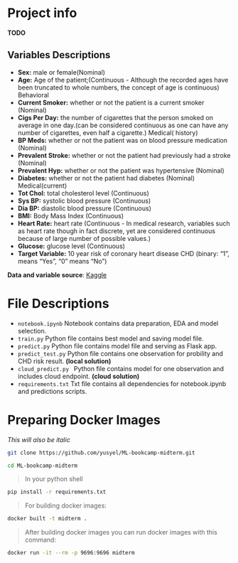 # Project info 
**TODO**

## Variables Descriptions

 * **Sex:** male or female(Nominal)
* **Age:** Age of the patient;(Continuous - Although the recorded ages have been truncated to whole numbers, the concept of age is continuous)
Behavioral
* **Current Smoker:** whether or not the patient is a current smoker (Nominal)
* **Cigs Per Day:** the number of cigarettes that the person smoked on average in one day.(can be considered continuous as one can have any number of cigarettes, even half a cigarette.)
Medical( history)
* **BP Meds:** whether or not the patient was on blood pressure medication (Nominal)
* **Prevalent Stroke:** whether or not the patient had previously had a stroke (Nominal)
* **Prevalent Hyp:** whether or not the patient was hypertensive (Nominal)
* **Diabetes:** whether or not the patient had diabetes (Nominal)
Medical(current)
* **Tot Chol:** total cholesterol level (Continuous)
* **Sys BP:** systolic blood pressure (Continuous)
* **Dia BP:** diastolic blood pressure (Continuous)
* **BMI:** Body Mass Index (Continuous)
* **Heart Rate:** heart rate (Continuous - In medical research, variables such as heart rate though in fact discrete, yet are considered continuous because of large number of possible values.)
* **Glucose:** glucose level (Continuous)
* **Target Variable:** 10 year risk of coronary heart disease CHD (binary: “1”, means “Yes”, “0” means “No”)


**Data and variable source**:  [Kaggle](https://www.kaggle.com/dileep070/heart-disease-prediction-using-logistic-regression)



# File Descriptions

* `notebook.ipynb`  Notebook contains data  preparation, EDA and model selection.
* `train.py` Python file contains best model and saving model file. 
* `predict.py` Python file contains model file and serving as Flask app.
* `predict_test.py` Python file contains one observation for probility and CHD risk result. **(local solution)**
* `cloud_predict.py ` Python file contains model for one observation and includes cloud endpoint. **(cloud solution)**
* `requirements.txt` Txt file contains all dependencies  for notebook.ipynb and predictions scripts. 


# Preparing Docker Images



_This will also be italic_

```bash
git clone https://github.com/yusyel/ML-bookcamp-midterm.git
```


```bash
cd ML-bookcamp-midterm
```

> In your python shell
```bash
pip install -r requirements.txt
```

> For building docker images:
```bash
docker built -t midterm .
```
> After building docker images you can run docker images with this command:

```bash
docker run -it --rm -p 9696:9696 midterm
```